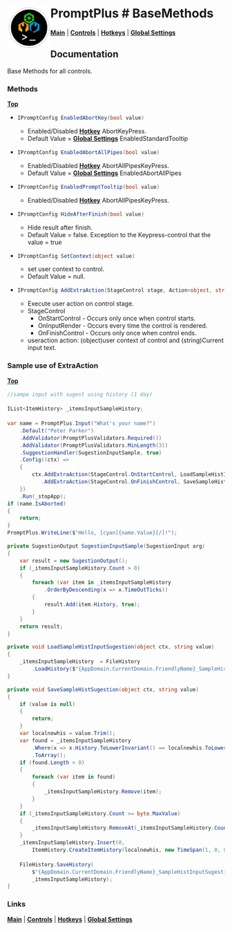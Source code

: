 # <img align="left" width="100" height="100" src="./images/icon.png"> PromptPlus # BaseMethods

[**Main**](index.md#help) | 
[**Controls**](index.md#apis) |
[**Hotkeys**](index.md#hotkeys) |
[**Global Settings**](index.md#global-settings)

## Documentation
Base Methods for all controls.

### Methods
[**Top**](#promptplus--basemethods)

- ```csharp
  IPromptConfig EnabledAbortKey(bool value)
  ``` 
    - Enabled/Disabled [**Hotkey**](index.md#hotkeys) AbortKeyPress.
	- Default Value = [**Global Settings**](index.md#global-settings) EnabledStandardTooltip

- ```csharp
  IPromptConfig EnabledAbortAllPipes(bool value)
  ``` 
    - Enabled/Disabled [**Hotkey**](index.md#global-settings) AbortAllPipesKeyPress.
	- Default Value = [**Global Settings**](index.md#global-settings) EnabledAbortAllPipes

- ```csharp
  IPromptConfig EnabledPromptTooltip(bool value)
  ``` 
	- Enabled/Disabled [**Hotkey**](index.md#global-settings) AbortAllPipesKeyPress.

- ```csharp
  IPromptConfig HideAfterFinish(bool value)
  ``` 
    - Hide result after finish.
	- Default Value = false. Exception to the Keypress-control that the value = true

- ```csharp
  IPromptConfig SetContext(object value)
  ``` 
    - set user context to control.
	- Default Value = null.

- ```csharp
  IPromptConfig AddExtraAction(StageControl stage, Action<object, string> useraction)
  ``` 
    - Execute user action on control stage.
    - StageControl
        - OnStartControl - Occurs only once when control starts.
        - OnInputRender - Occurs every time the control is rendered.
        - OnFinishControl -  Occurs only once when control ends.
    - useraction action: (object)user context of control and (string)Current input text.


### Sample use of ExtraAction
[**Top**](#promptplus--basemethods)

```csharp
//sampe input with sugest using history (1 day)

IList<ItemHistory> _itemsInputSampleHistory;

var name = PromptPlus.Input("What's your name?")
    .Default("Peter Parker")
    .AddValidator(PromptPlusValidators.Required())
    .AddValidator(PromptPlusValidators.MinLength(3))
    .SuggestionHandler(SugestionInputSample, true)
    .Config((ctx) =>
    {
        ctx.AddExtraAction(StageControl.OnStartControl, LoadSampleHistInputSugestion)
           .AddExtraAction(StageControl.OnFinishControl, SaveSampleHistSugestion);
    })
    .Run(_stopApp);
if (name.IsAborted)
{
    return;
}
PromptPlus.WriteLine($"Hello, [cyan]{name.Value}[/]!");
````

```csharp
private SugestionOutput SugestionInputSample(SugestionInput arg)
{
    var result = new SugestionOutput();
    if (_itemsInputSampleHistory.Count > 0)
    {
        foreach (var item in _itemsInputSampleHistory
            .OrderByDescending(x => x.TimeOutTicks))
        {
            result.Add(item.History, true);
        }
    }
    return result;
}
````

```csharp
private void LoadSampleHistInputSugestion(object ctx, string value)
{
    _itemsInputSampleHistory  = FileHistory
        .LoadHistory($"{AppDomain.CurrentDomain.FriendlyName}_SampleHistInputSugestion");
}
````

```csharp
private void SaveSampleHistSugestion(object ctx, string value)
{
    if (value is null)
    {
        return;
    }
    var localnewhis = value.Trim();
    var found = _itemsInputSampleHistory
        .Where(x => x.History.ToLowerInvariant() == localnewhis.ToLowerInvariant())
        .ToArray();
    if (found.Length > 0)
    {
        foreach (var item in found)
        {
            _itemsInputSampleHistory.Remove(item);
        }
    }
    if (_itemsInputSampleHistory.Count >= byte.MaxValue)
    {
        _itemsInputSampleHistory.RemoveAt(_itemsInputSampleHistory.Count - 1);
    }
    _itemsInputSampleHistory.Insert(0,
        ItemHistory.CreateItemHistory(localnewhis, new TimeSpan(1, 0, 0, 0)));

    FileHistory.SaveHistory(
        $"{AppDomain.CurrentDomain.FriendlyName}_SampleHistInputSugestion",
        _itemsInputSampleHistory);
}
````

### Links
[**Main**](index.md#help) | 
[**Controls**](index.md#apis) |
[**Hotkeys**](index.md#hotkeys) |
[**Global Settings**](index.md#global-settings)



